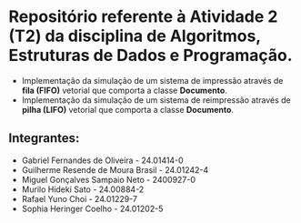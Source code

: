 # Repositório referente à Atividade 2 (T2) da disciplina de Algoritmos, Estruturas de Dados e Programação.

- Implementação da simulação de um sistema de impressão através de **fila (FIFO)** vetorial que comporta a classe **Documento**.
- Implementação da simulação de um sistema de reimpressão através de **pilha (LIFO)** vetorial que comporta a classe **Documento**.

## Integrantes:

- Gabriel Fernandes de Oliveira - 24.01414-0
- Guilherme Resende de Moura Brasil - 24.01242-4
- Miguel Gonçalves Sampaio Neto - 2400927-0
- Murilo Hideki Sato - 24.00884-2
- Rafael Yuno Choi - 24.01229-7
- Sophia Heringer Coelho - 24.01202-5
